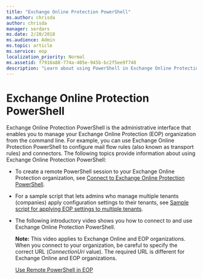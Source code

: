 ```yaml
---
title: "Exchange Online Protection PowerShell"
ms.author: chrisda
author: chrisda
manager: serdars
ms.date: 2/20/2018
ms.audience: Admin
ms.topic: article
ms.service: eop
localization_priority: Normal
ms.assetid: f7918a88-774a-405e-945b-bc2f5ee9f748
description: "Learn about using PowerShell in Exchange Online Protection"
---
```


# Exchange Online Protection PowerShell

Exchange Online Protection PowerShell is the administrative interface that enables you to manage your Exchange Online Protection (EOP) organization from the command line. For example, you can use Exchange Online Protection PowerShell to configure mail flow rules (also known as transport rules) and connectors. The following topics provide information about using Exchange Online Protection PowerShell:
  
- To create a remote PowerShell session to your Exchange Online Protection organization, see [Connect to Exchange Online Protection PowerShell](connect-to-exchange-online-protection-powershell.md).
  
- For a sample script that lets admins who manage multiple tenants (companies) apply configuration settings to their tenants, see [Sample script for applying EOP settings to multiple tenants](https://technet.microsoft.com/library/e87e84e1-7be0-44bf-a414-d91d60ed8817.aspx).
  
- The following introductory video shows you how to connect to and use Exchange Online Protection PowerShell.
  
  **Note:** This video applies to Exchange Online and EOP organizations. When you connect to your organization, be careful to specify the correct URL (_ConnectionUri_ value). The required URL is different for Exchange Online and EOP organizations.
  
  [Use Remote PowerShell in EOP](https://videoplayercdn.osi.office.net/hub/?csid=ux-cms-en-us-msoffice&uuid=9cb28006-c2cb-45b6-b72e-eeed8767dee7&AutoPlayVideo=false)
  

